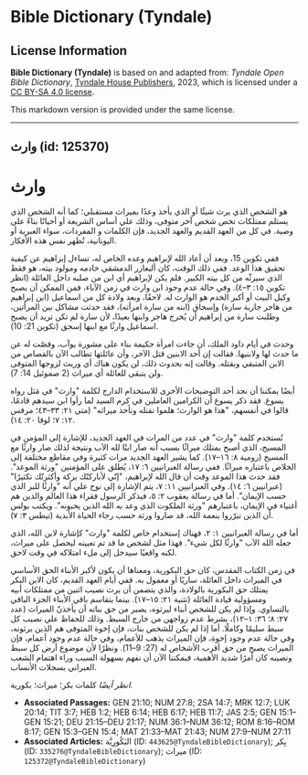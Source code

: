 # Bible Dictionary (Tyndale)

## License Information

**Bible Dictionary (Tyndale)** is based on and adapted from: _Tyndale Open Bible Dictionary_, [Tyndale House Publishers](https://tyndaleopenresources.com/), 2023, which is licensed under a [CC BY-SA 4.0 license](https://creativecommons.org/licenses/by-sa/4.0/legalcode.en).

This markdown version is provided under the same license.



--------------------------------

## وارث (id: 125370)

وارث
====

هو الشخص الذي يرث شيئًا أو الذي يأخذ وعدًا بميراث مستقبلي؛ كما أنه الشخص الذي يستلم ممتلكات تخص شخص آخر متوفى، وذلك علي أساس الشريعة أو أحيانًا بناءً على وصية. في كل من العهد القديم والعهد الجديد، فإن الكلمات و المفردات، سواء العبرية أو اليونانية، تُظهر نفس هذه الأفكار.

ففي تكوين 15، وبعد أن أعاد الله لإبراهيم وعده الخاص له، تساءل إبراهيم عن كيفية تحقيق هذا الوعد. ففي ذلك الوقت، كان أليعازر الدمشقي خادمه ومولود بيته، هو فقط الذي سيرثّه من كل بيته الكبير. فلم يكن لإبراهيم أي ابن من صلبه داخل العائلة (انظر تكوين ١٥: ٣–٤). وفي حالة عدم وجود ابن وارث في زمن الآباء، فمن الممكن أن يصبح وكيل البيت أو أكبر الخدم هو الوارث له. لاحقًا، وبعد ولادة كل من اسماعيل (ابن إبراهيم من هاجر جارية سارة) وإسحاق (ابنه من سارة امرأته)، فقد حدثت مشاكل بين المرأتين، وطلبت سارة من إبراهيم أن يُخرج هاجر وابنها بعيدًا، لأن سارة لم تكن تريد أن يصبح اسماعيل وارثًا مع ابنها إسحق (تكوين 21: 10).

وحدث في أيام داود الملك، أن جاءت امرأة حكيمة بناء على مشورة يوآب، وقصّت له عن ما حدث لها ولابنيها. فقالت إن أحد الابنين قتل الآخر، وأن عائلتها تطالب الآن بالقصاص من الابن المتبقي وبقتله. وقالت إنه بحدوث ذلك، لن يكون هناك أي وريث لزوجها المتوفى ولن يتبقى للعائلة أي ميراث (2 صموئيل 14: 7).

أيضًا يمكننا أن نجد أحد التوضيحات الأخرى للاستخدام الدارج لكلمة "وارث" في مَثل رواه يسوع. فقد ذكر يسوع أن الكرامين العاملين في كرم السيد لما رأوا ابن سيدهم قادمًا، قالوا في أنفسهم، "هذا هو الوارث؛ هلموا نقتله ونأخذ ميراثه" (متى ٢١: ٣٣–٤٣؛ مرقس ١٢: ٧؛ لوقا ٢٠: ١٤).

تُستخدم كلمة "وارث" في عدد من المرات في العهد الجديد، للإشارة إلى المؤمن في المسيح، الذي أصبح يمتلك ميراثًا بسبب أنه صار ابنًا لله الآب ونتيجة لذلك صار وارثًا مع المسيح (رومية ٨: ١٦–١٧). كما يشير العهد الجديد مرات كثيرة وفي مقاطع مختلفة إلى الخلاص باعتباره ميراثًا. ففي رسالة العبرانيين ٦: ١٧، يُطلق على المؤمنين "ورثة الموعد". فقد حدث هذا الموعد وقت أن قال الله لإبراهيم، "إنّي لأباركنّك بركة وأكثرنّك تكثيرًا" (عبرانيين ٦: ١٤). وفي العبرانيين ١١: ٧، يتم الإشارة إلى نوح علي أنه "وارثًا للبر الذي حسب الإيمان". أما في رسالة يعقوب ٢: ٥، فيذكر الرسول فقراء هذا العالم والذين هم أغنياء في الإيمان، باعتبارهم "ورثة الملكوت الذي وعد به الله الذين يحبونه". ويكتب بولس أن الذين تبرّروا بنعمة الله، قد صاروا ورثة حسب رجاء الحياة الأبدية (تيطس ٣: ٧).

أما في رسالة العبرانيين ١: ٢، فهناك إستخدام خاص لكلمة "وارث" كإشارة لابن الله، الذي جعله الله الآب "وارثًا لكل شيء". فهذا مثل لشخص ما قد تم تعيينه ليحصل على ميراث، لكنه واقعيًا سيدخل إلى ملء امتلاكه في وقت لاحق.

في زمن الكتاب المقدس، كان حق البكورية، ومعناها أن يكون لأكبر الأبناء الحق الأساسي في الميراث داخل العائلة، ساريًا أو معمول به. ففي أيام العهد القديم، كان الابن البكر يمتلك حق البكورية بالولادة، والذي يتضمن أن يرث نصيب اثنين من ممتلكات أبيه ومسؤولية قيادة العائلة (تثنية ٢١: ١٥–١٧). بينما يتقاسم باقي الأبناء الجزء الباقي بالتساوي. وإذا لم يكن للشخص أبناء ليرثوه، يصير من حق بناته أن يأخذنّ الميراث (عدد ٢٧: ٨؛ ٣٦: ١–١٢)، بشرط عدم زواجهن من خارج السبط. وذلك للحفاظ علي نصيب كل سبط سليمًا وكاملًا. أما إذا لم يكن للشخص بنات، فإن إخوة المتوفى هم الذين يرثونه، وفي حالة عدم وجود إخوة، فإن الميراث يذهب للأعمام، وفي حالة عدم وجود أعمام، فإن الميراث يصبح من حق أقرب الأشخاص له (27: 9–11). ونظرًا لأن موضوع أرض كل سبط ونصيبه كان أمرًا شديد الأهمية، فيمكننا الآن أن نفهم بسهولة السبب وراء اهتمام الشعب العبراني بسجلات الأنساب.

*انظر أيضًا* كلمات بكر؛ ميراث؛ بكورية.

* **Associated Passages:** GEN 21:10; NUM 27:8; 2SA 14:7; MRK 12:7; LUK 20:14; TIT 3:7; HEB 1:2; HEB 6:14; HEB 6:17; HEB 11:7; JAS 2:5; GEN 15:1–GEN 15:21; DEU 21:15–DEU 21:17; NUM 36:1–NUM 36:12; ROM 8:16–ROM 8:17; GEN 15:3–GEN 15:4; MAT 21:33–MAT 21:43; NUM 27:9–NUM 27:11
* **Associated Articles:** البَكُورِيَّة (ID: `443625@TyndaleBibleDictionary`); بِكر (ID: `335276@TyndaleBibleDictionary`); ميراث (ID: `125372@TyndaleBibleDictionary`)

